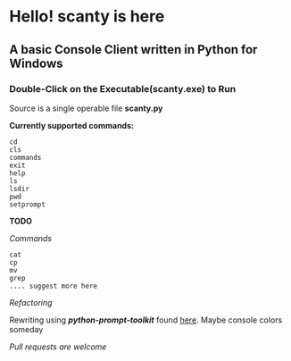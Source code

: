 # Hello! scanty is here
## A basic Console Client written in Python for Windows
### Double-Click on the Executable(scanty.exe) to Run

Source is a single operable file **scanty.py** 

**Currently supported commands:**
```console
cd
cls
commands
exit
help
ls
lsdir
pwd
setprompt
```

**TODO**

*Commands*
```console
cat
cp
mv
grep
.... suggest more here
```
*Refactoring*

Rewriting using ***python-prompt-toolkit*** found <a href="https://github.com/prompt-toolkit/python-prompt-toolkit">here</a>.
Maybe console colors someday

*Pull requests are welcome*